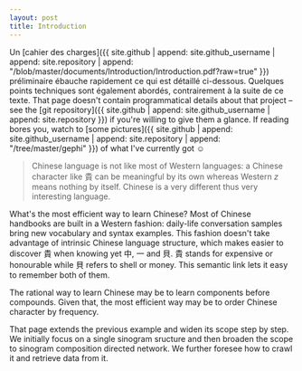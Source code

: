 ```yaml
---
layout: post
title: Introduction
---
```


Un [cahier des charges]({{ site.github | append: site.github_username | append: site.repository | append: "/blob/master/documents/Introduction/Introduction.pdf?raw=true" }}) préliminaire ébauche rapidement ce qui est détaillé ci-dessous. Quelques points techniques sont également abordés, contrairement à la suite de ce texte. That page doesn't contain programmatical details about that project – see the [git repository]({{ site.github | append: site.github_username | append: site.repository }}) if you're willing to give them a glance. If reading bores you, watch to [some pictures]({{ site.github | append: site.github_username | append: site.repository | append: "/tree/master/gephi" }}) of what I've currently got ☺

> Chinese language is not like most of Western languages: a Chinese character like 貴 can be meaningful by its own whereas Western _z_ means nothing by itself. Chinese is a very different thus very interesting language.

What's the most efficient way to learn Chinese? Most of Chinese handbooks are built in a Western fashion: daily-life conversation samples bring new vocabulary and syntax examples. This fashion doesn't take advantage of intrinsic Chinese language structure, which makes easier to discover 貴 when knowing yet 中, 一 and 貝. 貴 stands for expensive or honourable while 貝 refers to shell or money. This semantic link lets it easy to remember both of them.

The rational way to learn Chinese may be to learn components before compounds. Given that, the most efficient way may be to order Chinese character by frequency.

That page extends the previous example and widen its scope step by step. We initially focus on a single sinogram sructure and then broaden the scope to sinogram composition directed network. We further foresee how to crawl it and retrieve data from it.

